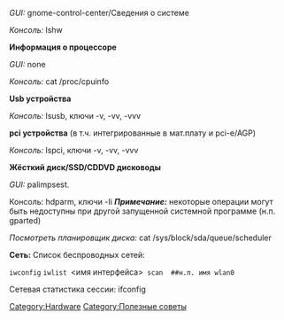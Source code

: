 *GUI:* gnome-control-center/Сведения о системе

*Консоль:* lshw

**Информация о процессоре**

*GUI:* none

*Консоль:* cat /proc/cpuinfo

**Usb устройства**

*Консоль:* lsusb, ключи -v, -vv, -vvv

**pci устройства** (в т.ч. интегрированные в мат.плату и pci-e/AGP)

*Консоль:* lspci, ключи -v, -vv, -vvv

**Жёсткий диск/SSD/CDDVD дисководы**

*GUI:* palimpsest.

Консоль: hdparm, ключи -Ii ***Примечание:*** некоторые операции могут
быть недоступны при другой запущенной системной программе (н.п.
gparted)

*Посмотреть планировщик диска:* cat /sys/block/sda/queue/scheduler

**Сеть:** Список беспроводных сетей:

`iwconfig`
`iwlist `<имя интерфейса>` scan  ##н.п. имя wlan0`

Сетевая статистика сессии: ifconfig

[Category:Hardware](Category:Hardware "wikilink") [Category:Полезные
советы](Category:Полезные_советы "wikilink")